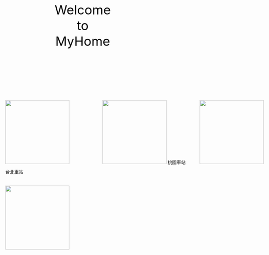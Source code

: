 <html>
<heah>
  <meta charset="utf-8"></meat>
  <style type="text/css">
  .head{
      color:black;font-size:40px;text-align:center;padding:150px;
  }
  .content{
      width:1200px;margin-left:atuo;margin-right:auto;
    }
  .box{
      width:280px;padding:5px;margin:5px;backgrond-color:witch;
      display:inline-block;vertical-align:top;
    }
  .word{
      color:black;font-size:20px;text-align:center;padding:5px;
    }  
   </style>
</head>
<body style="margin:0px;">
  <div class="head">Welcome to MyHome</div>
  <div class="content">
      <div class="box">
        <img src="https://photo.travelking.com.tw/scenery/36C8FB62-5AFB-4249-B911-EE7AEA50B6BB_e.jpg" height=200px/>
        <p><td align="center" valign="center">台北車站</td></p>
      </div>
      <div class="box">
        <img src="https://www.alberthsieh.com/wp-content/uploads/flickr/19436420784_b8c64408d4_b.jpg" height=200px/>
        <tr><td align="center" valign="center">桃園車站</td></tr>
      </div>      
      <div class="box">
        <img src="https://travel.taichung.gov.tw/Utility/DisplayImage?id=27960&rnd=1542692405390" height=200px/>
      </div>
      <div class="box"> 
        <img src="https://img.ltn.com.tw/Upload/news/600/2019/05/01/202.jpg" height=200px/>
      </div>
  </div>
</body>
</html>
        
